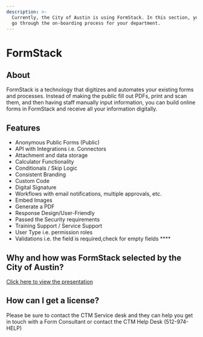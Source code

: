 ```yaml
---
description: >-
  Currently, the City of Austin is using FormStack. In this section,​ you will
  go through the on-boarding process for your department.
---
```


# FormStack

## About

FormStack is a technology that digitizes and automates your existing forms and processes. Instead of making the public fill out PDFs, print and scan them, and then having staff manually input information, you can build online forms in FormStack and receive all your information digitally.

## **Features**

* Anonymous Public Forms (Public)
* API with Integrations i.e. Connectors
* Attachment and data storage
* Calculator Functionality
* Conditionals / Skip Logic
* Consistent Branding
* Custom Code
* Digital Signature
* Workflows with email notifications, multiple approvals, etc.
* Embed Images
* Generate a PDF
* Response Design/User-Friendly
* Passed the Security requirements
* Training Support / Service Support
* User Type i.e. permission roles
* Validations i.e. the field is required,check for empty fields \*\*\*\*

## **Why and how was FormStack selected by the City of Austin?**

[Click here to view the presentation](https://docs.google.com/presentation/d/e/2PACX-1vQ\_SZlJIFEZeSSYx\_WwKKbmnnOhk\_p3D7LPAyMGvtpCXBrlycSeNdXP6GMpBRGfcWh8MrUIMLrxcNQM/pub?start=false\&loop=false\&delayms=3000\&slide=id.g28f2f0de0c\_0\_165)

## How can I get a license?

Please be sure to contact the CTM Service desk and they can help you get in touch with a Form Consultant or contact the CTM Help Desk (512-974-HELP)
